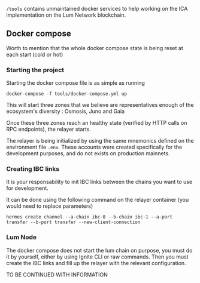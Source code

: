 `/tools` contains unmaintained docker services to help working on the ICA implementation on the Lum Network blockchain.

## Docker compose

Worth to mention that the whole docker compose state is being reset at each start (cold or hot)

### Starting the project

Starting the docker compose file is as simple as running

`docker-compose -f tools/docker-compose.yml up`

This will start three zones that we believe are representatives enough of the ecosystem's diversity : Osmosis, Juno and Gaia

Once these three zones reach an healthy state (verified by HTTP calls on RPC endpoints), the relayer starts.

The relayer is being initialized by using the same mnemonics defined on the environment file `.env`.
These accounts were created specifically for the development purposes, and do not exists on production mainnets.

### Creating IBC links

It is your responsability to init IBC links between the chains you want to use for development.

It can be done using the following command on the relayer container (you would need to replace parameters)

`hermes create channel --a-chain ibc-0 --b-chain ibc-1 --a-port transfer --b-port transfer --new-client-connection`


### Lum Node

The docker compose does not start the lum chain on purpose, you must do it by yourself, either by using Ignite CLI or raw commands.
Then you must create the IBC links and fill up the relayer with the relevant configuration.

TO BE CONTINUED WITH INFORMATION